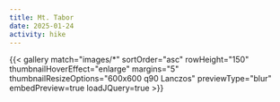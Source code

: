 ```yaml
---
title: Mt. Tabor
date: 2025-01-24
activity: hike
---
```


{{< gallery match="images/*" sortOrder="asc" rowHeight="150" thumbnailHoverEffect="enlarge" margins="5" thumbnailResizeOptions="600x600 q90 Lanczos" previewType="blur" embedPreview=true loadJQuery=true >}}
